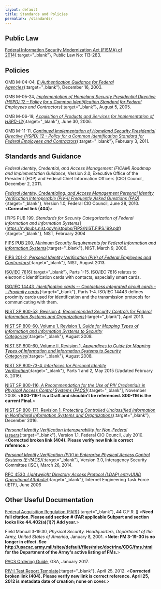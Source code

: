 ```yaml
---
layout: default
title: Standards and Policies
permalink: /standards/
---
```

## Public Law

[Federal Information Security Modernization Act (FISMA) of 2014](https://www.dhs.gov/fisma){:target="_blank"}, Public Law No: 113-283. 

## Policies

OMB M-04-04, [_E-Authentication Guidance for Federal Agencies_](https://www.whitehouse.gov/sites/whitehouse.gov/files/omb/memoranda/2004/m04-04.pdf){:target="_blank"}, December 16, 2003.

OMB M-05-24, [_Implementation of Homeland Security Presidential Directive (HSPD) 12 – Policy for a Common Identification Standard for Federal Employees and Contractors_](https://www.whitehouse.gov/sites/whitehouse.gov/files/omb/memoranda/2005/m05-24.pdf){:target="_blank"}, August 5, 2005.

OMB M-06-18, [_Acquisition of Products and Services for Implementation of HSPD-12_](https://www.whitehouse.gov/sites/whitehouse.gov/files/omb/memoranda/2006/m06-18.pdf){:target="_blank"}, June 30, 2006.

OMB M-11-11, [_Continued Implementation of Homeland Security Presidential Directive (HSPD) 12 - Policy for a Common Identification Standard for Federal Employees and Contractors_](https://www.whitehouse.gov/sites/whitehouse.gov/files/omb/memoranda/2011/m11-11.pdf){:target="_blank"}, February 3, 2011.

## Standards and Guidance

_Federal Identity, Credential, and Access Management (FICAM) Roadmap and Implementation Guidance_, Version 2.0, Executive Office of the President (EOP) and Federal Chief Information Officers (CIO) Council, December 2, 2011.

[_Federal Identity, Credentialing, and Access Management Personal Identity Verification Interoperable (PIV-I) Frequently Asked Questions (FAQ)_](https://www.idmanagement.gov/wp-content/uploads/sites/1171/uploads/PIV-I_FAQ.pdf){:target="_blank"}, Version 1.0, Federal CIO Council, June 28, 2010. <**Corrected link (404)**>

[FIPS PUB 199, _Standards for Security Categorization of Federal Information and Information Systems_] (https://nvlpubs.nist.gov/nistpubs/FIPS/NIST.FIPS.199.pdf){:target="_blank"}, NIST, February 2004

[FIPS PUB 200, _Minimum Security Requirements for Federal Information and Information Systems_](https://nvlpubs.nist.gov/nistpubs/FIPS/NIST.FIPS.200.pdf){:target="_blank"}, NIST, March 9, 2006. 

[FIPS 201-2, _Personal Identity Verification (PIV) of Federal Employees and Contractors_](http://nvlpubs.nist.gov/nistpubs/FIPS/NIST.FIPS.201-2.pdf){:target="_blank"}, NIST, August 2013.

[ISO/IEC 7816](https://www.iso.org/home.html){:target="_blank"}, Parts 1-15. ISO/IEC 7816 relates to electronic identification cards with contacts, especially smart cards.

[ISO/IEC 14443, _Identification cards -- Contactless integrated circuit cards -- Proximity cards_](https://www.iso.org/home.html){:target="_blank"}, Parts 1-4. ISO/IEC 14443 defines proximity cards used for identification and the transmission protocols for communicating with them.

[NIST SP 800-53, Revision 4, _Recommended Security Controls for Federal Information Systems and Organizations_](http://nvlpubs.nist.gov/nistpubs/SpecialPublications/NIST.SP.800-53r4.pdf){:target="_blank"}, April 2013.

[NIST SP 800-60, Volume 1, Revision 1, _Guide for Mapping Types of Information and Information Systems to Security Categories_](https://nvlpubs.nist.gov/nistpubs/Legacy/SP/nistspecialpublication800-60v1r1.pdf ){:target="_blank"}, August 2008.

[NIST SP 800-60, Volume II, Revision 1, _Appendices to Guide for Mapping Types of Information and Information Systems to Security Categories_](http://nvlpubs.nist.gov/nistpubs/Legacy/SP/nistspecialpublication800-60v2r1.pdf){:target="_blank"}, August 2008.

[NIST SP 800-73-4, _Interfaces for Personal Identity Verification_](https://nvlpubs.nist.gov/nistpubs/SpecialPublications/NIST.SP.800-73-4.pdf){:target="_blank"}, Parts 1 and 2, May 2015 (Updated February 8, 2016).

[NIST SP 800-116, _A Recommendation for the Use of PIV Credentials in Physical Access Control Systems (PACS)_](http://nvlpubs.nist.gov/nistpubs/Legacy/SP/nistspecialpublication800-116.pdf){:target="_blank"], November 2008. <**800-116-1 is a Draft and shouldn't be referenced. 800-116 is the current Final.**>

[NIST SP 800-171, Revision 1, _Protecting Controlled Unclassified Information in Nonfederal Information Systems and Organizations_](http://nvlpubs.nist.gov/nistpubs/SpecialPublications/NIST.SP.800-171r1.pdf){:target="_blank"}, December 2016.

[_Personal Identity Verification Interoperability for Non-Federal Issuers_](https://www.idmanagement.gov/wp-content/uploads/sites/1171/uploads/PIV_IO_NonFed_Issuers.pdf){:target="_blank"}, Version 1.1, Federal CIO Council, July 2010.<**Corrected broken link (404). Please verify new link is correct reference.**>

[_Personal Identity Verification (PIV) in Enterprise Physical Access Control Systems (E-PACS)_](https://www.idmanagement.gov/wp-content/uploads/sites/1171/uploads/piv-in-epacs.pdf){:target="_blank"}, Version 3.0, Interagency Security Committee (ISC), March 26, 2014.

[RFC 4530, _Lightweight Directory Access Protocol (LDAP) entryUUID Operational Attribute_](https://www.rfc-editor.org/rfc/pdfrfc/rfc4530.txt.pdf){:target="_blank"}, Internet Engineering Task Force (IETF), June 2006

## Other Useful Documentation

[Federal Acquisition Regulation (FAR)](https://www.acquisition.gov/browsefar){:target="_blank"}, 44 C.F.R. &sect; <**Need full citation. Please add section # (FAR applicable Subpart and section looks like 44.402(a)(1)?) Add year.**>

Field Manual 3-19.30, _Physical Security. Headquarters, Department of the Army, United States of America_, January 8, 2001. <**Note: FM 3-19-30 is no longer in effect. See http://usacac.army.mil/sites/default/files/misc/doctrine/CDG/fms.html for the Department of the Army's active listing of FMs.**>

[PACS Ordering Guide](https://www.gsa.gov/cdnstatic/Guide_to_PACS_-_REVISED_060717.pdf), GSA, January 2017.

[PIV-I Test Report Template](https://www.idmanagement.gov/piv-i_test_report_template-1/){:target="_blank"}, April 25, 2012. <**Corrected broken link (404). Please verify new link is correct reference. April 25, 2012 is metadata date of creation; none on cover.**>


